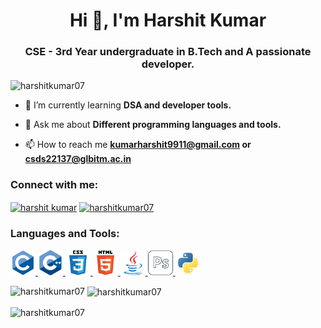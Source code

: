 <h1 align="center">Hi 👋, I'm Harshit Kumar</h1>
<h3 align="center">CSE - 3rd Year undergraduate in B.Tech and A passionate developer.</h3>

<p align="left"> <img src="https://komarev.com/ghpvc/?username=harshitkumar07&label=Profile%20views&color=0e75b6&style=flat" alt="harshitkumar07" /> </p>

<!-- <p align="left"> <a href="https://github.com/ryo-ma/github-profile-trophy"><img src="https://github-profile-trophy.vercel.app/?username=harshitkumar07" alt="harshitkumar07" /></a> </p> -->

- 🌱 I’m currently learning **DSA and developer tools.**

- 💬 Ask me about **Different programming languages and tools.**

- 📫 How to reach me **kumarharshit9911@gmail.com or csds22137@glbitm.ac.in**

<h3 align="left">Connect with me:</h3>
<p align="left">
<a href="https://www.linkedin.com/in/harshit-kumar-573579203/" target="blank"><img align="center" src="https://raw.githubusercontent.com/rahuldkjain/github-profile-readme-generator/master/src/images/icons/Social/linked-in-alt.svg" alt="harshit kumar" height="40" width="50" /></a>
<a href="https://leetcode.com/u/Harshitkumar07/" target="blank"><img align="center" src="https://raw.githubusercontent.com/rahuldkjain/github-profile-readme-generator/master/src/images/icons/Social/leet-code.svg" alt="harshitkumar07" height="40" width="50" /></a>
</p>

<h3 align="left">Languages and Tools:</h3>
<p align="left"> <a href="https://www.cprogramming.com/" target="_blank" rel="noreferrer"> <img src="https://raw.githubusercontent.com/devicons/devicon/master/icons/c/c-original.svg" alt="c" width="40" height="40"/> </a> <a href="https://www.w3schools.com/cpp/" target="_blank" rel="noreferrer"> <img src="https://raw.githubusercontent.com/devicons/devicon/master/icons/cplusplus/cplusplus-original.svg" alt="cplusplus" width="40" height="40"/> </a> <a href="https://www.w3schools.com/css/" target="_blank" rel="noreferrer"> <img src="https://raw.githubusercontent.com/devicons/devicon/master/icons/css3/css3-original-wordmark.svg" alt="css3" width="40" height="40"/> </a> <a href="https://www.w3.org/html/" target="_blank" rel="noreferrer"> <img src="https://raw.githubusercontent.com/devicons/devicon/master/icons/html5/html5-original-wordmark.svg" alt="html5" width="40" height="40"/> </a> <a href="https://www.java.com" target="_blank" rel="noreferrer"> <img src="https://raw.githubusercontent.com/devicons/devicon/master/icons/java/java-original.svg" alt="java" width="40" height="40"/> </a> <a href="https://www.photoshop.com/en" target="_blank" rel="noreferrer"> <img src="https://raw.githubusercontent.com/devicons/devicon/master/icons/photoshop/photoshop-line.svg" alt="photoshop" width="40" height="40"/> </a> <a href="https://www.python.org" target="_blank" rel="noreferrer"> <img src="https://raw.githubusercontent.com/devicons/devicon/master/icons/python/python-original.svg" alt="python" width="40" height="40"/> </a> </p>

<p><img align="left" src="https://github-readme-stats.vercel.app/api/top-langs?username=harshitkumar07&show_icons=true&locale=en&layout=compact" alt="harshitkumar07" /></p>

<p>&nbsp;<img align="center" src="https://github-readme-stats.vercel.app/api?username=harshitkumar07&show_icons=true&locale=en" alt="harshitkumar07" /></p>

<p><img align="center" src="https://github-readme-streak-stats.herokuapp.com/?user=harshitkumar07&" alt="harshitkumar07" /></p>
